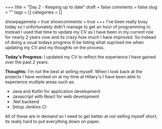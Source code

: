 +++ 
title = "Day 2 - Keeping up to date"
draft = false 
comments = false 
slug = "" 
tags = []
categories = []

showpagemeta = true
showcomments = true
+++
I've been really busy today so I unfortunately didn't manage to get an hour of programming in. Instead I used that time to update my CV as I have been in my current role for nearly 2 years now and its crazy how much I have improved. So instead of doing a usual todays progress ill be listing what suprised me when updating my CV and my thoughts on the process.

<b>Today's Progress:</b> I updated my CV to reflect the experience I have gained over the past 2 years. 

<b>Thoughts:</b> I'm not the best at selling myself. When I look back at the projects I have worked on at my time at Hillary's I have been able to experience multiple areas such as: 

- Java and Kotlin for application development
- Javascript with React for web development
- .Net backend
- Setup Jenkins CI

All of these are in demand so I need to get better at not selling myself short, its really hard to put everything down on paper.
